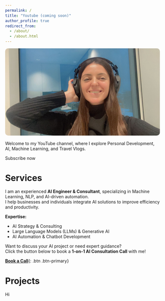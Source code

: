 ```yaml
---
permalink: /
title: "Youtube (coming soon)"
author_profile: true
redirect_from: 
  - /about/
  - /about.html
---
```


<div class="card">
    <div class="content">
        <img src="images/image1.png" alt="YouTube Preview" style="max-width:100%; border-radius:10px;" class="image">
        <p>Welcome to my YouTube channel, where I explore Personal Development, AI, Machine Learning, and Travel Vlogs.</p>
        <p>Subscribe now</p>
    </div>
</div>

Services
======

I am an experienced **AI Engineer & Consultant**, specializing in Machine Learning, NLP, and AI-driven automation.  
I help businesses and individuals integrate AI solutions to improve efficiency and productivity.  

**Expertise:**  
- AI Strategy & Consulting  
- Large Language Models (LLMs) & Generative AI  
- AI Automation & Chatbot Development   

Want to discuss your AI project or need expert guidance?  
Click the button below to book a **1-on-1 AI Consultation Call** with me!  

[**Book a Call**](https://cal.com/memetnur){: .btn .btn-primary}

Projects
======
Hi


